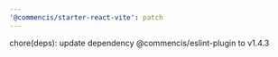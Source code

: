 ```yaml
---
'@commencis/starter-react-vite': patch
---
```


chore(deps): update dependency @commencis/eslint-plugin to v1.4.3

